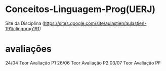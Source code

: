 # Conceitos-Linguagem-Prog(UERJ)

Site  da Disciplina  (https://sites.google.com/site/aulastien/aulastien-191/clingprog191)

# avaliações
24/04 Teor Avaliação P1
26/06 Teor Avaliação P2
03/07 Teor Avaliação PF

